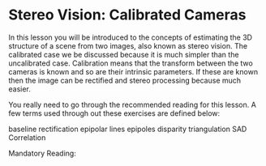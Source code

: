 # Stereo Vision: Calibrated Cameras

In this lesson you will be introduced to the concepts of estimating the 3D structure of a scene from two images,
also known as stereo vision. The calibrated case we be discussed because it is much simpler than the uncalibrated
case. Calibration means that the transform between the two cameras is known and so are their intrinsic parameters.
If these are known then the image can be rectified and stereo processing because much easier.

You really need to go through the recommended reading for this lesson. A few terms used through out these exercises
are defined below:

baseline
rectification
epipolar lines
epipoles
disparity
triangulation
SAD
Correlation

Mandatory Reading:

